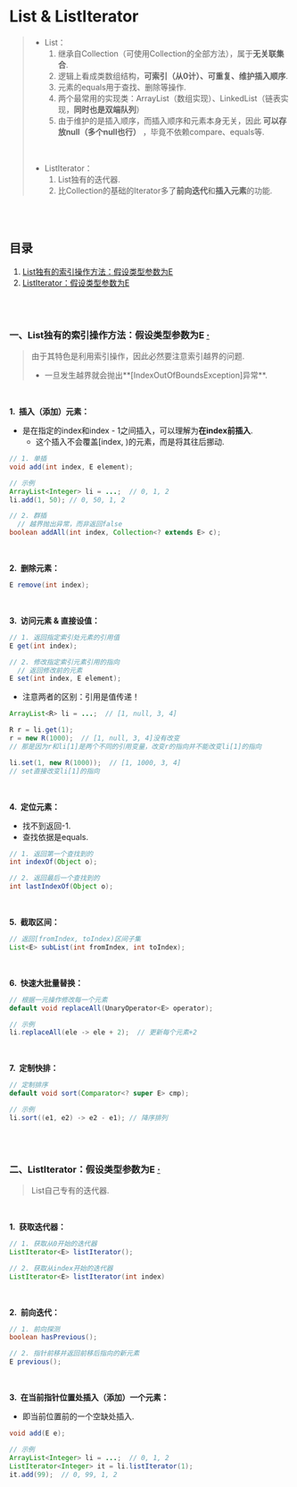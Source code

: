 # List & ListIterator
> - List：
>   1. 继承自Collection（可使用Collection的全部方法），属于**无关联集合**.
>   2. 逻辑上看成类数组结构，**可索引（从0计）、可重复、维护插入顺序**.
>   3. 元素的equals用于查找、删除等操作.
>   4. 两个最常用的实现类：ArrayList（数组实现）、LinkedList（链表实现，**同时也是双端队列**）
>   5. 由于维护的是插入顺序，而插入顺序和元素本身无关，因此 **可以存放null（多个null也行）** ，毕竟不依赖compare、equals等.
>
> <br>
>
> - ListIterator：
>   1. List独有的迭代器.
>   2. 比Collection的基础的Iterator多了**前向迭代**和**插入元素**的功能.

<br><br>

## 目录

1. [List独有的索引操作方法：假设类型参数为E]()
2. [ListIterator：假设类型参数为E]()

<br><br>

### 一、List独有的索引操作方法：假设类型参数为E  [·](#目录)
> 由于其特色是利用索引操作，因此必然要注意索引越界的问题.
>
>   - 一旦发生越界就会抛出**[IndexOutOfBoundsException]异常**.

<br>

**1.&nbsp; 插入（添加）元素：**

- 是在指定的index和index - 1之间插入，可以理解为**在index前插入**.
  - 这个插入不会覆盖[index, )的元素，而是将其往后挪动.

```Java
// 1. 单插
void add(int index, E element);

// 示例
ArrayList<Integer> li = ...;  // 0, 1, 2
li.add(1, 50); // 0, 50, 1, 2

// 2. 群插
  // 越界抛出异常，而非返回false
boolean addAll(int index, Collection<? extends E> c);
```

<br>

**2.&nbsp; 删除元素：**

```Java
E remove(int index);
```

<br>

**3.&nbsp; 访问元素 & 直接设值：**

```Java
// 1. 返回指定索引处元素的引用值
E get(int index);

// 2. 修改指定索引元素引用的指向
  // 返回修改前的元素
E set(int index, E element);
```

- 注意两者的区别：引用是值传递！

```Java
ArrayList<R> li = ...;  // [1, null, 3, 4]

R r = li.get(1);
r = new R(1000);  // [1, null, 3, 4]没有改变
// 那是因为r和li[1]是两个不同的引用变量，改变r的指向并不能改变li[1]的指向

li.set(1, new R(1000));  // [1, 1000, 3, 4]
// set直接改变li[1]的指向
```

<br>

**4.&nbsp; 定位元素：**

- 找不到返回-1.
- 查找依据是equals.

```Java
// 1. 返回第一个查找到的
int indexOf(Object o);

// 2. 返回最后一个查找到的
int lastIndexOf(Object o);
```

<br>

**5.&nbsp; 截取区间：**

```Java
// 返回[fromIndex, toIndex)区间子集
List<E> subList(int fromIndex, int toIndex);
```

<br>

**6.&nbsp; 快速大批量替换：**

```Java
// 根据一元操作修改每一个元素
default void replaceAll(UnaryOperator<E> operator);

// 示例
li.replaceAll(ele -> ele + 2);  // 更新每个元素+2
```

<br>

**7.&nbsp; 定制快排：**

```Java
// 定制排序
default void sort(Comparator<? super E> cmp);

// 示例
li.sort((e1, e2) -> e2 - e1); // 降序排列
```

<br><br>

### 二、ListIterator：假设类型参数为E  [·](#目录)
> List自己专有的迭代器.

<br>

**1.&nbsp; 获取迭代器：**

```Java
// 1. 获取从0开始的迭代器
ListIterator<E> listIterator();

// 2. 获取从index开始的迭代器
ListIterator<E> listIterator(int index)
```

<br>

**2.&nbsp; 前向迭代：**

```Java
// 1. 前向探测
boolean hasPrevious();

// 2. 指针前移并返回前移后指向的新元素
E previous();
```

<br>

**3.&nbsp; 在当前指针位置处插入（添加）一个元素：**

- 即当前位置前的一个空缺处插入.

```Java
void add(E e);

// 示例
ArrayList<Integer> li = ...;  // 0, 1, 2
ListIterator<Integer> it = li.listIterator(1);
it.add(99);  // 0, 99, 1, 2
```
